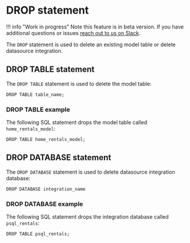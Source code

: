 # DROP statement

!!! info "Work in progress"
    Note this feature is in beta version. If you have additional questions or issues [reach out to us on Slack](https://join.slack.com/t/mindsdbcommunity/shared_invite/zt-o8mrmx3l-5ai~5H66s6wlxFfBMVI6wQ).
    
The `DROP` statement is used to delete an existing model table or delete datasource integration.

## DROP TABLE statement

The `DROP TABLE` statement is used to delete the model table:

```
DROP TABLE table_name;
```

### DROP TABLE example

The following SQL statement drops the model table called `home_rentals_model`:

```
DROP TABLE home_rentals_model;
```

## DROP DATABASE statement

The `DROP DATABASE` statement is used to delete datasource integration database:

```
DROP DATABASE integration_name
```

### DROP DATABASE example

The following SQL statement drops the integration database called `psql_rentals`:

```
DROP TABLE psql_rentals;
```